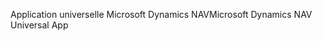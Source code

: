 <span data-ttu-id="35603-101">Application universelle Microsoft Dynamics NAV</span><span class="sxs-lookup"><span data-stu-id="35603-101">Microsoft Dynamics NAV Universal App</span></span>